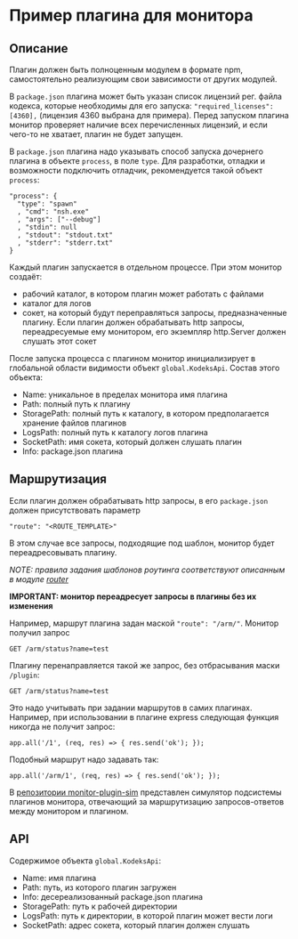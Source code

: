 # Пример плагина для монитора

## Описание

Плагин должен быть полноценным модулем в формате npm, самостоятельно реализующим свои зависимости от других модулей.

В `package.json` плагина может быть указан список лицензий рег. файла кодекса, которые необходимы для его запуска: `"required_licenses": [4360],` (лицензия 4360 выбрана для примера). Перед запуском плагина монитор проверяет наличие всех перечисленных лицензий, и если чего-то не хватает, плагин не будет запущен.

В `package.json` плагина надо указывать способ запуска дочернего плагина в объекте `process`, в поле `type`. Для разработки, отладки и возможности подключить отладчик, рекомендуется такой объект `process`:
```
"process": {
  "type": "spawn"
  , "cmd": "nsh.exe"
  , "args": ["--debug"]
  , "stdin": null
  , "stdout": "stdout.txt"
  , "stderr": "stderr.txt"
}
```


Каждый плагин запускается в отдельном процессе. 
При этом монитор создаёт:

* рабочий каталог, в котором плагин может работать с файлами
* каталог для логов
* сокет, на который будут переправляться запросы, предназначенные плагину. Если плагин должен обрабатывать http запросы, переадресуемые ему монитором, его экземпляр http.Server должен слушать этот сокет

После запуска процесса с плагином монитор инициализирует в глобальной области видимости объект `global.KodeksApi`. Состав этого объекта:

* Name: уникальное в пределах монитора имя плагина
* Path: полный путь к плагину
* StoragePath: полный путь к каталогу, в котором предполагается хранение файлов плагинов
* LogsPath: полный путь к каталогу логов плагина
* SocketPath: имя сокета, который должен слушать плагин
* Info: package.json плагина


## Маршрутизация

Если плагин должен обрабатывать http запросы, в его `package.json` должен присутствовать параметр 
```
"route": "<ROUTE_TEMPLATE>"
```
В этом случае все запросы, подходящие под шаблон, монитор будет переадресовывать плагину.

*NOTE: правила задания шаблонов роутинга соответствуют описанным в модуле [router](https://www.npmjs.com/package/router)*

**IMPORTANT: монитор переадресует запросы в плагины без их изменения**

Например, маршрут плагина задан маской `"route": "/arm/"`. Монитор получил запрос
```
GET /arm/status?name=test
```
Плагину перенаправляется такой же запрос, без отбрасывания маски `/plugin`:
```
GET /arm/status?name=test
```
Это надо учитывать при задании маршрутов в самих плагинах. Например, при использовании в плагине express следующая функция никогда не получит запрос:
```
app.all('/1', (req, res) => { res.send('ok'); });
```
Подобный маршрут надо задавать так:
```
app.all('/arm/1', (req, res) => { res.send('ok'); });
```

В [репозитории monitor-plugin-sim](https://github.com/Murzilka/monitor-plugin-sim) представлен симулятор подсистемы плагинов монитора, отвечающий за маршрутизацию запросов-ответов между монитором и плагином.


## API

Содержимое объекта `global.KodeksApi`:

* Name: имя плагина
* Path: путь, из которого плагин загружен
* Info: десереализованный package.json плагина
* StoragePath: путь к рабочей директории
* LogsPath: путь к директории, в которой плагин может вести логи
* SocketPath: адрес сокета, который плагин должен слушать
